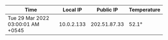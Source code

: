 | Time     | Local IP | Public IP | Temperature |
| ----------- | ----------- | ----------- | ----------- |
| Tue 29 Mar 2022 03:00:01 AM +0545      | 10.0.2.133     | 202.51.87.33  | 52.1° |
